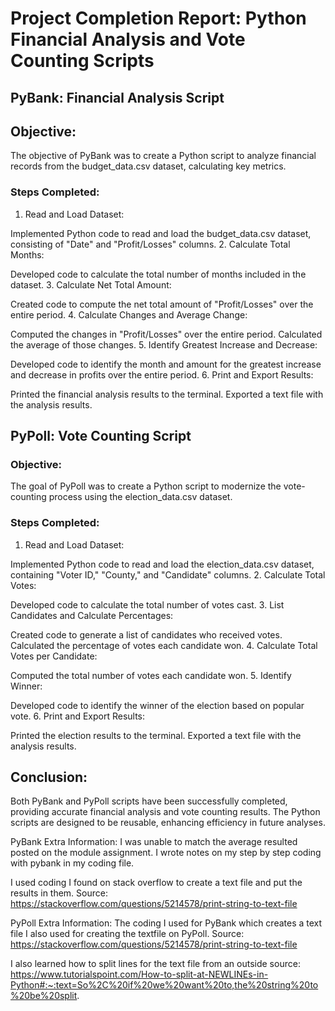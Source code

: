# Project Completion Report: Python Financial Analysis and Vote Counting Scripts

## PyBank: Financial Analysis Script

## Objective:
The objective of PyBank was to create a Python script to analyze financial records from the budget_data.csv dataset, calculating key metrics.

### Steps Completed:

1. Read and Load Dataset:

Implemented Python code to read and load the budget_data.csv dataset, consisting of "Date" and "Profit/Losses" columns.
2. Calculate Total Months:

Developed code to calculate the total number of months included in the dataset.
3. Calculate Net Total Amount:

Created code to compute the net total amount of "Profit/Losses" over the entire period.
4. Calculate Changes and Average Change:

Computed the changes in "Profit/Losses" over the entire period.
Calculated the average of those changes.
5. Identify Greatest Increase and Decrease:

Developed code to identify the month and amount for the greatest increase and decrease in profits over the entire period.
6. Print and Export Results:

Printed the financial analysis results to the terminal.
Exported a text file with the analysis results.

## PyPoll: Vote Counting Script
### Objective:
The goal of PyPoll was to create a Python script to modernize the vote-counting process using the election_data.csv dataset.

### Steps Completed:

1. Read and Load Dataset:

Implemented Python code to read and load the election_data.csv dataset, containing "Voter ID," "County," and "Candidate" columns.
2. Calculate Total Votes:

Developed code to calculate the total number of votes cast.
3. List Candidates and Calculate Percentages:

Created code to generate a list of candidates who received votes.
Calculated the percentage of votes each candidate won.
4. Calculate Total Votes per Candidate:

Computed the total number of votes each candidate won.
5. Identify Winner:

Developed code to identify the winner of the election based on popular vote.
6. Print and Export Results:

Printed the election results to the terminal.
Exported a text file with the analysis results.

## Conclusion:
Both PyBank and PyPoll scripts have been successfully completed, providing accurate financial analysis and vote counting results. The Python scripts are designed to be reusable, enhancing efficiency in future analyses.

PyBank Extra Information: 
I was unable to match the average resulted posted on the module assignment.
I wrote notes on my step by step coding with pybank in my coding file. 

I used coding I found on stack overflow to create a text file and put the results in them. 
Source: https://stackoverflow.com/questions/5214578/print-string-to-text-file


PyPoll Extra Information:
The coding I used for PyBank which creates a text file I also used for creating the textfile on PyPoll.
Source: https://stackoverflow.com/questions/5214578/print-string-to-text-file

I also learned how to split lines for the text file from an outside source:
https://www.tutorialspoint.com/How-to-split-at-NEWLINEs-in-Python#:~:text=So%2C%20if%20we%20want%20to,the%20string%20to%20be%20split.
